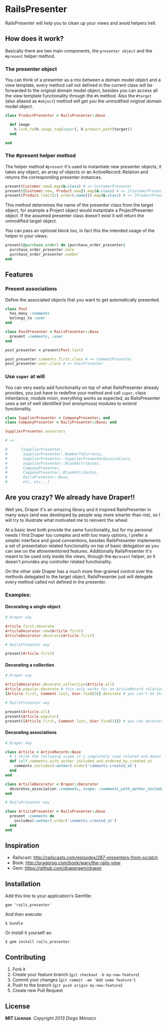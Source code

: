 # RailsPresenter

RailsPresenter will help you to clean up your views and avoid helpers hell.

## How does it work?
Basically there are two main components, the `presenter object` and the `#present` helper method.

### The presenter object
You can think of a presenter as a mix between a domain model object and a view template, every method call not defined in the current class will be forwarded to the original domain model object, besides you can access all the view template functionality through the `#h` method. Also the `#target` (also aliased as `#object`) method will get you the unmodified original domain model object.

```ruby
class ProductPresenter < RailsPresenter::Base

  def image
    h.link_to(h.image_tag(super), h.product_path(target))
  end

end
```

### The #present helper method
The helper method `#present` it's used to instantiate new presenter objects, it takes any object, an array of objects or an ActiveRecord::Relation and returns the corresponding presenter instances.

```ruby
present(Customer.new).map(&:class) # => CustomerPresenter
present([Customer.new, Product.new]).map(&:class) # => [CustomerPresenter, ProductPresenter]
present(Product.limit(2).order(:name))).map(&:class) # => [ProductPresenter, ProductPresenter]
```
This method determines the name of the presenter class from the target object, for example a Project object would instantiate a ProjectPresenter object. If the assumed presenter class doesn't exist it will return the unmodified target object.

You can pass an optional block too, in fact this the intended usage of the helper in your views:

```ruby
present(@purchase_order) do |purchase_order_presenter|
  purchase_order_presenter.date
  purchase_order_presenter.number
end
```

## Features
### Present associations

Define the associated objects that you want to get automatically presented.

```ruby
class Post
  has_many :comments
  belongs_to :user
end

class PostPresenter < RailsPresenter::Base
  present :comments, :user
end

post_presenter = present(Post.last)

post_presenter.comments.first.class # => CommentPresenter
post_presenter.user.class # => UserPresenter
```
### Use `super` at will

You can very easily add functionality on top of what RailsPresenter already provides, you just have to redefine your method and call `super`, class inheritance, module mixin, everything works as expected, as RailsPresenter uses a set of well identified (not anonymous) modules to extend functionality.

```ruby
class SupplierPresenter < CompanyPresenter; end
class CompanyPresenter < RailsPresenter::Base; end

SupplierPresenter.ancestors

# =>

#      [SupplierPresenter,
#       SupplierPresenter::NumberToCurrency,
#       SupplierPresenter::SupplierPresenterAssociations,
#       SupplierPresenter::BlankAttributes,
#       CompanyPresenter,
#       CompanyPresenter::BlankAttributes,
#       RailsPresenter::Base,
#       etc, etc...]
```

## Are you crazy? We already have Draper!!

Well yes, Draper it's an amazing library and it inspired RailsPresenter in many ways (and was developed by people way more smarter than me), so I will try to illustrate what motivated me to reinvent the wheel.

At a basic level both provide the same functionality, but for my personal needs I find Draper too complex and with too many options, I prefer a simpler interface and good conventions, besides RailsPresenter implements a set of presentation related functionality on top of basic delegation as you can see on the aforementioned features. Additionally RailsPresenter it's meant to be used only inside the views, through the `#present` helper, so it doesn't provides any controller related functionality.

On the other side Draper has a much more fine-grained control over the methods delegated to the target object, RailsPresenter just will delegate every method called not defined in the presenter.

### Examples:

#### Decorating a single object

```ruby
# Draper way

Article.first.decorate
ArticleDecorator.new(Article.first)
ArticleDecorator.decorate(Article.first)

# RailsPresenter way

present(Article.first)
```
#### Decorating a collection

```ruby
# Draper way

ArticleDecorator.decorate_collection(Article.all)
Article.popular.decorate # this only works for an ActiveRecord relation
[Article.first, Comment.last, User.find(3)].decorate # you can't do this

# RailsPresenter way

present(Article.all)
present(Article.popular)
present([Article.first, Comment.last, User.find(3)]) # you can decorate arbitrary arrays
```
#### Decorating associations

```ruby
# Draper way

class Article < ActiveRecord::Base
  # I think the following scope it's completely view related and doesn't belongs here
  def self.comments_with_author_included_and_ordered_by_created_at
    comments.includes(:author).order('comments.created_at')
  end
end

class ArticleDecorator < Draper::Decorator
  decorates_association :comments, scope: :comments_with_author_included_and_ordered_by_created_at
end

# RailsPresenter way

class ArticlePresenter < RailsPresenter::Base
  present :comments do
    includes(:author).order('comments.created_at')
  end
end
```

## Inspiration

* Railscast: http://railscasts.com/episodes/287-presenters-from-scratch
* Book: http://pragprog.com/book/warv/the-rails-view
* Gem: https://github.com/drapergem/draper

## Installation

Add this line to your application's Gemfile:

    gem 'rails_presenter'

And then execute:

    $ bundle

Or install it yourself as:

    $ gem install rails_presenter

## Contributing

1. Fork it
2. Create your feature branch (`git checkout -b my-new-feature`)
3. Commit your changes (`git commit -am 'Add some feature'`)
4. Push to the branch (`git push origin my-new-feature`)
5. Create new Pull Request

## License

__MIT License__. *Copyright 2013 Diego Mónaco*

















